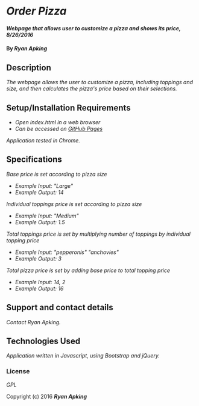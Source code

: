 # _Order Pizza_

#### _Webpage that allows user to customize a pizza and shows its price, 8/26/2016_

#### By _**Ryan Apking**_

## Description

_The webpage allows the user to customize a pizza, including toppings and size, and then calculates the pizza's price based on their selections._

## Setup/Installation Requirements

* _Open index.html in a web browser_
* _Can be accessed on [GitHub Pages](https://ryanapking.github.io/order-pizza/)_


_Application tested in Chrome._

## Specifications

_Base price is set according to pizza size_
* _Example Input: "Large"_
* _Example Output: 14_

_Individual toppings price is set according to pizza size_
* _Example Input: "Medium"_
* _Example Output: 1.5_

_Total toppings price is set by multiplying number of toppings by individual topping price_
* _Example Input: "pepperonis" "anchovies"_
* _Example Output: 3_

_Total pizza price is set by adding base price to total topping price_
* _Example Input: 14, 2_
* _Example Output: 16_

## Support and contact details

_Contact Ryan Apking._

## Technologies Used

_Application written in Javascript, using Bootstrap and jQuery._

### License

*GPL*

Copyright (c) 2016 **_Ryan Apking_**
